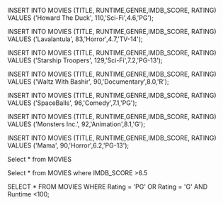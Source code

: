 INSERT INTO MOVIES (TITLE, RUNTIME,GENRE,IMDB_SCORE, RATING)
VALUES ('Howard The Duck', 110,'Sci-Fi',4.6,'PG');



INSERT INTO MOVIES (TITLE, RUNTIME,GENRE,IMDB_SCORE, RATING)
VALUES ('Lavalantula', 83,'Horror',4.7,'TV-14');

INSERT INTO MOVIES (TITLE, RUNTIME,GENRE,IMDB_SCORE, RATING)
VALUES ('Starship Troopers', 129,'Sci-Fi',7.2,'PG-13');

INSERT INTO MOVIES (TITLE, RUNTIME,GENRE,IMDB_SCORE, RATING)
VALUES ('Waltz With Bashir', 90,'Documentary',8.0,'R');

INSERT INTO MOVIES (TITLE, RUNTIME,GENRE,IMDB_SCORE, RATING)
VALUES ('SpaceBalls', 96,'Comedy',7.1,'PG');

INSERT INTO MOVIES (TITLE, RUNTIME,GENRE,IMDB_SCORE, RATING)
VALUES ('Monsters Inc.', 92,'Animation',8.1,'G');

INSERT INTO MOVIES (TITLE, RUNTIME,GENRE,IMDB_SCORE, RATING)
VALUES ('Mama', 90,'Horror',6.2,'PG-13');

Select * from MOVIES

Select * from MOVIES where IMDB_SCORE >6.5

SELECT * FROM MOVIES WHERE Rating = 'PG' OR Rating = 'G' AND Runtime <100;

